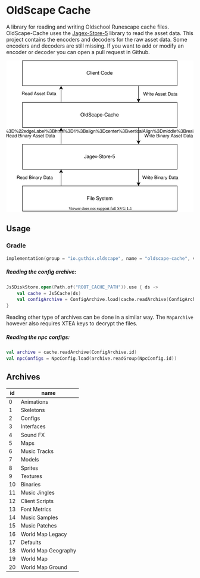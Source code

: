 # OldScape Cache

A library for reading and writing Oldschool Runescape cache files. OldScape-Cache uses the
[Jagex-Store-5](https://github.com/guthix/Jagex-Store-5) library to read the asset data. This project contains the
encoders and decoders for the raw asset data. Some encoders and decoders are still missing. If you want to add or modify
an encoder or decoder you can open a pull request in Github.

![JS5 cache content](docs/images/Architecture.svg)

## Usage

### Gradle

```Kotlin
implementation(group = "io.guthix.oldscape", name = "oldscape-cache", version = "0.1.0")
```

##### Reading the config archive:

```kotlin
Js5DiskStore.open(Path.of("ROOT_CACHE_PATH")).use { ds ->
    val cache = Js5Cache(ds)
    val configArchive = ConfigArchive.load(cache.readArchive(ConfigArchive.id))
}
```

Reading other type of archives can be done in a similar way. The `MapArchive` however also requires XTEA keys to decrypt
the files.

##### Reading the npc configs:

```kotlin
val archive = cache.readArchive(ConfigArchive.id)
val npcConfigs = NpcConfig.load(archive.readGroup(NpcConfig.id))
```

## Archives

| id  | name             |
|-----|------------------|
|  0  |  Animations          |
|  1  |  Skeletons       |
|  2  |  Configs         | 
|  3  |  Interfaces      | 
|  4  |  Sound FX   | 
|  5  |  Maps            | 
|  6  |  Music Tracks    |
|  7  |  Models          | 
|  8  |  Sprites          | 
|  9  |  Textures         | 
|  10 |  Binaries          |  
|  11 |  Music Jingles   |
|  12 |  Client Scripts | 
|  13 |  Font Metrics           | 
|  14 |  Music Samples          | 
|  15 |  Music Patches     | 
|  16 |  World Map Legacy        |
|  17 |  Defaults        | 
|  18 |  World Map Geography        | 
|  19 |  World Map         |
|  20 |  World Map Ground         |    


